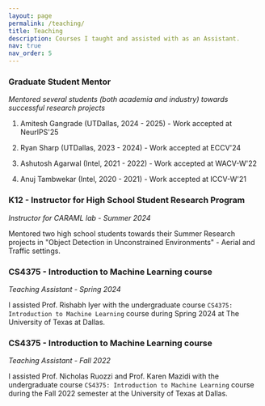 ```yaml
---
layout: page
permalink: /teaching/
title: Teaching
description: Courses I taught and assisted with as an Assistant.
nav: true
nav_order: 5
---
```


### Graduate Student Mentor
*Mentored several students (both academia and industry) towards successful research projects*

1. Amitesh Gangrade (UTDallas, 2024 - 2025) - Work accepted at NeurIPS'25

2. Ryan Sharp (UTDallas, 2023 - 2024) - Work accepted at ECCV'24

3. Ashutosh Agarwal (Intel, 2021 - 2022) - Work accepted at WACV-W'22

4. Anuj Tambwekar (Intel, 2020 - 2021) - Work accepted at ICCV-W'21

### K12 - Instructor for High School Student Research Program
*Instructor for CARAML lab - Summer 2024*

Mentored two high school students towards their Summer Research projects in "Object Detection in Unconstrained Environments" - Aerial and Traffic settings.

### CS4375 - Introduction to Machine Learning course
*Teaching Assistant - Spring 2024*

I assisted Prof. Rishabh Iyer with the undergraduate course `CS4375: Introduction to Machine Learning` course during Spring 2024 at The University of Texas at Dallas.

### CS4375 - Introduction to Machine Learning course
*Teaching Assistant - Fall 2022*

I assisted Prof. Nicholas Ruozzi and Prof. Karen Mazidi with the undergraduate course `CS4375: Introduction to Machine Learning` course during the Fall 2022 semester at the University of Texas at Dallas.